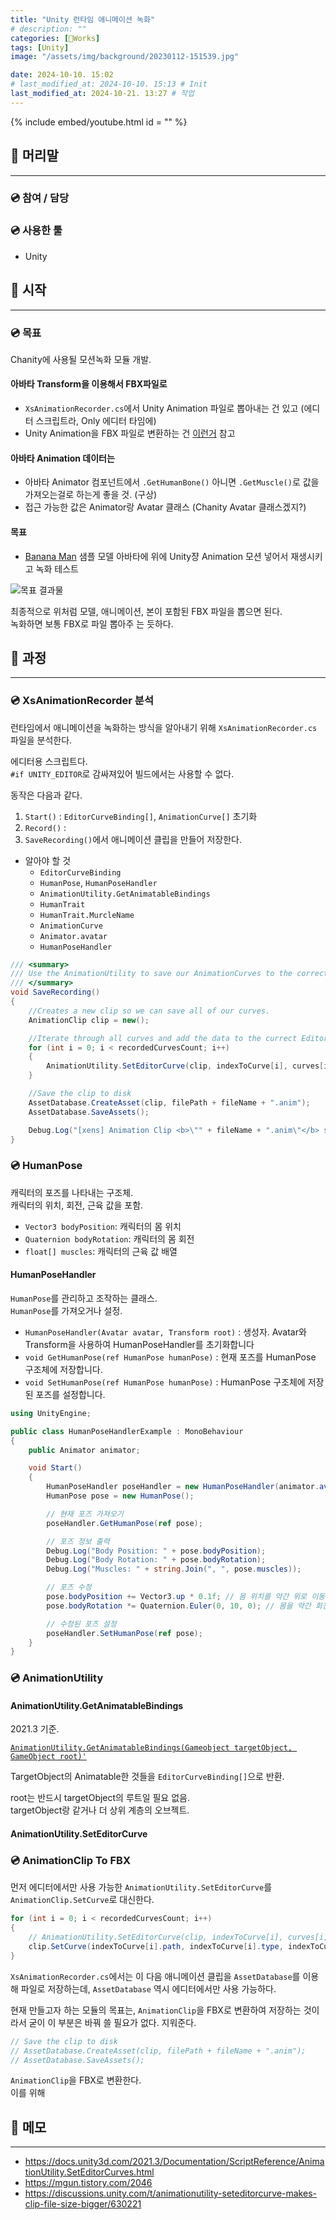 ```yaml
---
title: "Unity 런타임 애니메이션 녹화"
# description: ""
categories: [🍇Works]
tags: [Unity]
image: "/assets/img/background/20230112-151539.jpg"

date: 2024-10-10. 15:02
# last_modified_at: 2024-10-10. 15:13 # Init
last_modified_at: 2024-10-21. 13:27 # 작업
---
```


{% include embed/youtube.html id = "" %}

## 📀 머리말

---

### 💿 참여 / 담당

### 💿 사용한 툴

- Unity

## 📀 시작

---

### 💿 목표

Chanity에 사용될 모션녹화 모듈 개발.  

#### 아바타 Transform을 이용해서 FBX파일로

- `XsAnimationRecorder.cs`에서 Unity Animation 파일로 뽑아내는 건 있고 (에디터 스크립트라, Only 에디터 타임에)
- Unity Animation을 FBX 파일로 변환하는 건 [이런거](https://github.com/newyellow/Unity-Runtime-Animation-Recorder) 참고

#### 아바타 Animation 데이터는

- 아바타 Animator 컴포넌트에서 `.GetHumanBone()` 아니면 `.GetMuscle()`로 값을 가져오는걸로 하는게 좋을 것. (구상)
- 접근 가능한 값은 Animator랑 Avatar 클래스 (Chanity Avatar 클래스겠지?)

#### 목표

- [Banana Man](https://marketplace.unity.com/packages/3d/characters/humanoids/banana-man-196830?locale=ko-KR) 샘플 모델 아바타에 위에 Unity쟝 Animation 모션 넣어서 재생시키고 녹화 테스트

![목표 결과물](https://cdn.discordapp.com/attachments/1276598931685376185/1293806558441898006/image.png?ex=67168e81&is=67153d01&hm=b2575ae1394afa5e2e1a3d977fc36a33b1032657d104600dd556874fb85c3a27&)

최종적으로 위처럼 모델, 애니메이션, 본이 포함된 FBX 파일을 뽑으면 된다.  
녹화하면 보통 FBX로 파일 뽑아주 는 듯하다.  

## 📀 과정

---

### 💿 XsAnimationRecorder 분석

런타임에서 애니메이션을 녹화하는 방식을 알아내기 위해 `XsAnimationRecorder.cs` 파일을 분석한다.  

에디터용 스크립트다.  
`#if UNITY_EDITOR`로 감싸져있어 빌드에서는 사용할 수 없다.  

동작은 다음과 같다.  

1. `Start()` : `EditorCurveBinding[]`, `AnimationCurve[]` 초기화
2. `Record()` : 
3. `SaveRecording()`에서 애니메이션 클립을 만들어 저장한다.

- 알아야 할 것
  - `EditorCurveBinding`
  - `HumanPose`, `HumanPoseHandler`
  - `AnimationUtility.GetAnimatableBindings`
  - `HumanTrait`
  - `HumanTrait.MurcleName`
  - `AnimationCurve`
  - `Animator.avatar`
  - `HumanPoseHandler`

```cs
/// <summary>
/// Use the AnimationUtility to save our AnimationCurves to the correct EditorCurveBindings and then save our new clip to disk
/// </summary>
void SaveRecording()
{
	//Creates a new clip so we can save all of our curves.
	AnimationClip clip = new();

	//Iterate through all curves and add the data to the currect EditorCurveBindings
	for (int i = 0; i < recordedCurvesCount; i++)
	{
		AnimationUtility.SetEditorCurve(clip, indexToCurve[i], curves[i]);
	}

	//Save the clip to disk
	AssetDatabase.CreateAsset(clip, filePath + fileName + ".anim");
	AssetDatabase.SaveAssets();

	Debug.Log("[xens] Animation Clip <b>\"" + fileName + ".anim\"</b> saved successfuly in <b>" + filePath + "</b>");
}
```

### 💿 HumanPose

캐릭터의 포즈를 나타내는 구조체.  
캐릭터의 위치, 회전, 근육 값을 포함.  

- `Vector3 bodyPosition`: 캐릭터의 몸 위치
- `Quaternion bodyRotation`: 캐릭터의 몸 회전
- `float[] muscles`: 캐릭터의 근육 값 배열

#### HumanPoseHandler

`HumanPose`를 관리하고 조작하는 클래스.  
`HumanPose`를 가져오거나 설정.  

- `HumanPoseHandler(Avatar avatar, Transform root)` : 생성자. Avatar와 Transform을 사용하여 HumanPoseHandler를 초기화합니다
- `void GetHumanPose(ref HumanPose humanPose)` : 현재 포즈를 HumanPose 구조체에 저장합니다.
- `void SetHumanPose(ref HumanPose humanPose)` : HumanPose 구조체에 저장된 포즈를 설정합니다.

```cs
using UnityEngine;

public class HumanPoseHandlerExample : MonoBehaviour
{
    public Animator animator;

    void Start()
    {
        HumanPoseHandler poseHandler = new HumanPoseHandler(animator.avatar, animator.transform);
        HumanPose pose = new HumanPose();

        // 현재 포즈 가져오기
        poseHandler.GetHumanPose(ref pose);

        // 포즈 정보 출력
        Debug.Log("Body Position: " + pose.bodyPosition);
        Debug.Log("Body Rotation: " + pose.bodyRotation);
        Debug.Log("Muscles: " + string.Join(", ", pose.muscles));

        // 포즈 수정
        pose.bodyPosition += Vector3.up * 0.1f; // 몸 위치를 약간 위로 이동
        pose.bodyRotation *= Quaternion.Euler(0, 10, 0); // 몸을 약간 회전

        // 수정된 포즈 설정
        poseHandler.SetHumanPose(ref pose);
    }
}
```

### 💿 AnimationUtility

#### AnimationUtility.GetAnimatableBindings

2021.3 기준.  

[`AnimationUtility.GetAnimatableBindings(Gameobject targetObject, GameObject root)'`](https://docs.unity3d.com/2021.3/Documentation/ScriptReference/AnimationUtility.GetAnimatableBindings.html)  

TargetObject의 Animatable한 것들을 `EditorCurveBinding[]`으로 반환.  

root는 반드시 targetObject의 루트일 필요 없음.  
targetObject랑 같거나 더 상위 계층의 오브젝트.  

#### AnimationUtility.SetEditorCurve

### 💿 AnimationClip To FBX

먼저 에디터에서만 사용 가능한 `AnimationUtility.SetEditorCurve`를 `AnimationClip.SetCurve`로 대신한다.  

```cs
for (int i = 0; i < recordedCurvesCount; i++)
{
    // AnimationUtility.SetEditorCurve(clip, indexToCurve[i], curves[i]);
    clip.SetCurve(indexToCurve[i].path, indexToCurve[i].type, indexToCurve[i].propertyName, curves[i]);
}
```

`XsAnimationRecorder.cs`에서는 이 다음 애니메이션 클립을 `AssetDatabase`를 이용해 파일로 저장하는데, `AssetDatabase` 역시 에디터에서만 사용 가능하다.  

현재 만들고자 하는 모듈의 목표는, `AnimationClip`을 FBX로 변환하여 저장하는 것이라서 굳이 이 부분은 바꿔 쓸 필요가 없다. 지워준다.  

```cs
// Save the clip to disk
// AssetDatabase.CreateAsset(clip, filePath + fileName + ".anim");
// AssetDatabase.SaveAssets();
```

`AnimationClip`을 FBX로 변환한다.  
이를 위해 

## 📀 메모

---

- <https://docs.unity3d.com/2021.3/Documentation/ScriptReference/AnimationUtility.SetEditorCurves.html>
- <https://mgun.tistory.com/2046>
- <https://discussions.unity.com/t/animationutility-seteditorcurve-makes-clip-file-size-bigger/630221>
